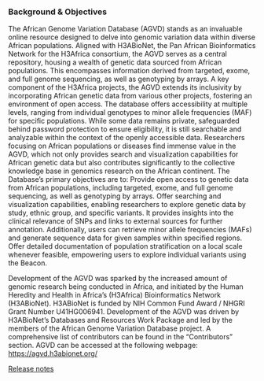 ### Background & Objectives

The African Genome Variation Database (AGVD) stands as an invaluable online resource designed to delve into genomic variation data within diverse African populations. Aligned with H3ABioNet, the Pan African Bioinformatics Network for the H3Africa consortium, the AGVD serves as a central repository, housing a wealth of genetic data sourced from African populations. This encompasses information derived from targeted, exome, and full genome sequencing, as well as genotyping by arrays.
A key component of the H3Africa projects, the AGVD extends its inclusivity by incorporating African genetic data from various other projects, fostering an environment of open access. The database offers accessibility at multiple levels, ranging from individual genotypes to minor allele frequencies (MAF) for specific populations. While some data remains private, safeguarded behind password protection to ensure eligibility, it is still searchable and analyzable within the context of the openly accessible data.
Researchers focusing on African populations or diseases find immense value in the AGVD, which not only provides search and visualization capabilities for African genetic data but also contributes significantly to the collective knowledge base in genomics research on the African continent. The Database’s primary objectives are to:
Provide open access to genetic data from African populations, including targeted, exome, and full genome sequencing, as well as genotyping by arrays.
Offer searching and visualization capabilities, enabling researchers to explore genetic data by study, ethnic group, and specific variants. It provides insights into the clinical relevance of SNPs and links to external sources for further annotation. Additionally, users can retrieve minor allele frequencies (MAFs) and generate sequence data for given samples within specified regions.
Offer detailed documentation of population stratification on a local scale whenever feasible, empowering users to explore individual variants using the Beacon. 

Development of the AGVD was sparked by the increased amount of genomic research being conducted in Africa, and initiated by the Human Heredity and Health in Africa’s (H3Africa) Bioinformatics Network (H3ABioNet). H3ABioNet is funded by NIH Common Fund Award / NHGRI Grant Number U41HG006941.
Development of the AGVD was driven by H3ABioNet’s Databases and Resources Work Package and led by the members of the African Genome Variation Database project. A comprehensive list of contributors can be found in the “Contributors” section. AGVD can be accessed at the following webpage: https://agvd.h3abionet.org/


[Release notes](releases.md)